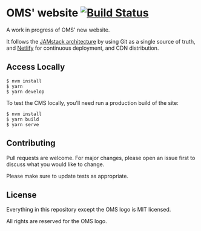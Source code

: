 # OMS' website [![Build Status](https://travis-ci.org/oslomarketsolutions/website.svg?branch=master)](https://travis-ci.org/oslomarketsolutions/website)

A work in progress of OMS' new website.

It follows the [JAMstack architecture](https://jamstack.org) by using Git as a single source of truth, and [Netlify](https://www.netlify.com) for continuous deployment, and CDN distribution.

## Access Locally

```
$ nvm install
$ yarn
$ yarn develop
```

To test the CMS locally, you'll need run a production build of the site:

```
$ nvm install
$ yarn build
$ yarn serve
```

## Contributing

Pull requests are welcome. For major changes, please open an issue first to
discuss what you would like to change.

Please make sure to update tests as appropriate.

## License

Everything in this repository except the OMS logo is MIT licensed.

All rights are reserved for the OMS logo.
